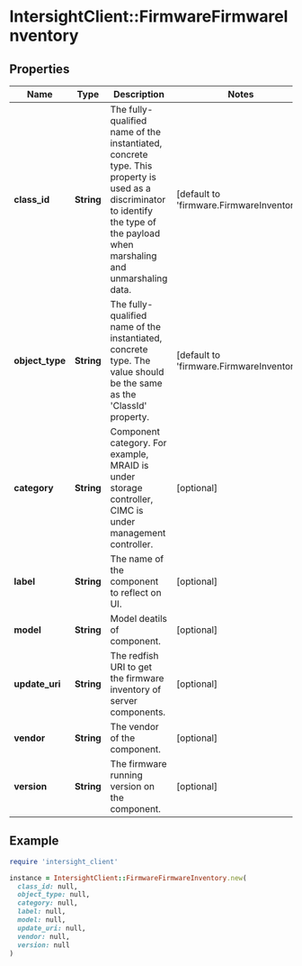 # IntersightClient::FirmwareFirmwareInventory

## Properties

| Name | Type | Description | Notes |
| ---- | ---- | ----------- | ----- |
| **class_id** | **String** | The fully-qualified name of the instantiated, concrete type. This property is used as a discriminator to identify the type of the payload when marshaling and unmarshaling data. | [default to &#39;firmware.FirmwareInventory&#39;] |
| **object_type** | **String** | The fully-qualified name of the instantiated, concrete type. The value should be the same as the &#39;ClassId&#39; property. | [default to &#39;firmware.FirmwareInventory&#39;] |
| **category** | **String** | Component category. For example, MRAID is under storage controller, CIMC is under management controller. | [optional] |
| **label** | **String** | The name of the component to reflect on UI. | [optional] |
| **model** | **String** | Model deatils of component. | [optional] |
| **update_uri** | **String** | The redfish URI to get the firmware inventory of server components. | [optional] |
| **vendor** | **String** | The vendor of the component. | [optional] |
| **version** | **String** | The firmware running version on the component. | [optional] |

## Example

```ruby
require 'intersight_client'

instance = IntersightClient::FirmwareFirmwareInventory.new(
  class_id: null,
  object_type: null,
  category: null,
  label: null,
  model: null,
  update_uri: null,
  vendor: null,
  version: null
)
```

